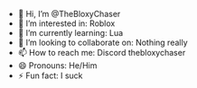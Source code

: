 - 👋 Hi, I’m @TheBloxyChaser
- 👀 I’m interested in: Roblox
- 🌱 I’m currently learning: Lua
- 💞️ I’m looking to collaborate on: Nothing really
- 📫 How to reach me: Discord thebloxychaser
- 😄 Pronouns: He/Him
- ⚡ Fun fact: I suck

<!---
TheBloxyChaser/TheBloxyChaser is a ✨ special ✨ repository because its `README.md` (this file) appears on your GitHub profile.
You can click the Preview link to take a look at your changes.
--->
